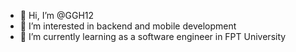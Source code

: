 - 👋 Hi, I’m @GGH12
- 👀 I’m interested in backend and mobile development
- 🌱 I’m currently learning as a software engineer in FPT University

<!---
GGH12/GGH12 is a ✨ special ✨ repository because its `README.md` (this file) appears on your GitHub profile.
You can click the Preview link to take a look at your changes.
--->
